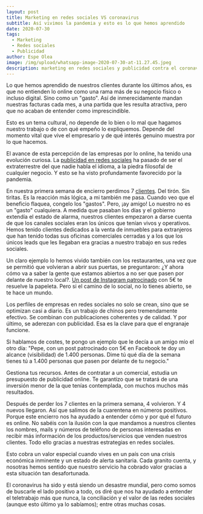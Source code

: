 ```yaml
---
layout: post
title: Marketing en redes sociales VS coronavirus
subtitle: Así vivimos la pandemia y esto es lo que hemos aprendido
date: 2020-07-30
tags:
  - Marketing
  - Redes sociales
  - Publicidad
author: Espe Olea
image: /img/upload/whatsapp-image-2020-07-30-at-11.27.45.jpeg
description: marketing en redes sociales y publicidad contra el coronavirus
---
```

Lo que hemos aprendido de nuestros clientes durante los últimos años, es que no entienden lo online como una rama más de su negocio físico o incluso digital. Sino como un "gasto". Así de inmerecidamente mandan nuestras facturas cada mes, a una partida que les resulta atractiva, pero que no acaban de entender como imprescindible.

Esto es un tema cultural, no depende de lo bien o lo mal que hagamos nuestro trabajo o de con qué empeño lo expliquemos. Depende del momento vital que vive el empresario y de qué interés genuino muestra por lo que hacemos.

El avance de esta percepción de las empresas por lo online, ha tenido una evolución curiosa. La [publicidad en redes sociales](https://supertu.es/servicios/publicidad-en-facebook/) ha pasado de ser el extraterrestre del que nadie habla el idioma, a la piedra filosofal de cualquier negocio. Y esto se ha visto profundamente favorecido por la pandemia.

En nuestra primera semana de encierro perdimos 7 [clientes](https://supertu.es/clientes). Del tirón. Sin tiritas. Es la reacción más lógica, a mi también me pasa. Cuando veo que el beneficio flaquea, congelo los "gastos". Pero, ¡ay amigo! Lo nuestro no es un "gasto" cualquiera. A medida que pasaban los días y el gobierno extendía el estado de alarma, nuestros clientes empezaron a darse cuenta de que los canales sociales eran los únicos que tenían vivos y operativos. Hemos tenido clientes dedicados a la venta de inmuebles para extranjeros que han tenido todas sus oficinas comerciales cerradas y a los que los únicos leads que les llegaban era gracias a nuestro trabajo en sus redes sociales. 

Un claro ejemplo lo hemos vivido también con los restaurantes, una vez que se permitió que volvieran a abrir sus puertas, se preguntaron: ¿Y ahora cómo va a saber la gente que estamos abiertos a no ser que pasen por delante de nuestro local?. [Un post de Instagram patrocinado](https://supertu.es/servicios/publicidad-en-instagram/) con 5€ te resuelve la papeleta. Pero si el camino de lo social, no lo tienes abierto, se te hace un mundo.

Los perfiles de empresas en redes sociales no solo se crean, sino que se optimizan casi a diario. Es un trabajo de chinos pero tremendamente efectivo. Se combinan con publicaciones coherentes y de calidad. Y por último, se aderezan con publicidad. Esa es la clave para que el engranaje funcione.

Si hablamos de costes, te pongo un ejemplo que le decía a un amigo mío el otro día: "Pepe, con un post patrocinado con 5€ en Facebook te doy un alcance (visibilidad) de 1.400 personas. Dime tú qué día de la semana tienes tú a 1.400 personas que pasen por delante de tu negocio." 

Gestiona tus recursos. Antes de contratar a un comercial, estudia un presupuesto de publicidad online. Te garantizo que se tratará de una inversión menor de la que tenías contemplada, con muchos muchos más resultados. 

Después de perder los 7 clientes en la primera semana, 4 volvieron. Y 4 nuevos llegaron. Así que salimos de la cuarentena en números positivos. Porque este encierro nos ha ayudado a entender cómo y por qué el futuro es online. No sabéis con la ilusión con la que mandamos a nuestros clientes los nombres, mails y números de teléfono de personas interesadas en recibir más información de los productos/servicios que venden nuestros clientes. Todo ello gracias a nuestras estrategias en redes sociales. 

Esto cobra un valor especial cuando vives en un país con una crisis económica inminente y un estado de alerta sanitaria. Cada granito cuenta, y nosotras hemos sentido que nuestro servicio ha cobrado valor gracias a esta situación tan desafortunada. 

El coronavirus ha sido y está siendo un desastre mundial, pero como somos de buscarle el lado positivo a todo, os diré que nos ha ayudado a entender el teletrabajo más que nunca, la conciliación y el valor de las redes  sociales (aunque esto último ya lo sabíamos); entre otras muchas cosas.
